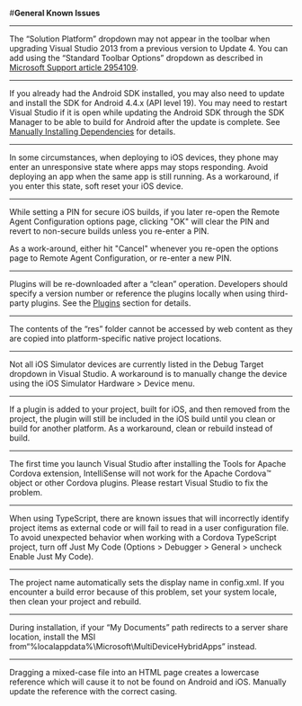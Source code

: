 #**General Known Issues**

----------
The “Solution Platform” dropdown may not appear in the toolbar when upgrading Visual Studio 2013 from a previous version to Update 4. You can add using the “Standard Toolbar Options” dropdown as described in [Microsoft Support article 2954109](http://support.microsoft.com/kb/2954109).

----------
If you already had the Android SDK installed, you may also need to update and install the SDK for Android 4.4.x (API level 19). You may need to restart Visual Studio if it is open while updating the Android SDK through the SDK Manager to be able to build for Android after the update is complete. See [Manually Installing Dependencies](https://msdn.microsoft.com/en-us/library/dn757054.aspx#ThirdParty) for details.

----------
In some circumstances, when deploying to iOS devices, they phone may enter an unresponsive state where apps may stops responding. Avoid deploying an app when the same app is still running. 
As a workaround, if you enter this state, soft reset your iOS device.

----------
While setting a PIN for secure iOS builds, if you later re-open the Remote Agent Configuration options page, clicking "OK" will clear the PIN and revert to non-secure builds unless you re-enter a PIN. 

As a work-around, either hit "Cancel" whenever you re-open the options page to Remote Agent Configuration, or re-enter a new PIN.

----------
Plugins will be re-downloaded after a “clean” operation. Developers should specify a version number or reference the plugins locally when using third-party plugins. See the [Plugins](https://msdn.microsoft.com/en-us/library/dn757051.aspx) section for details.

----------
The contents of the “res” folder cannot be accessed by web content as they are copied into platform-specific native project locations.

----------
Not all iOS Simulator devices are currently listed in the Debug Target dropdown in Visual Studio. A workaround is to manually change the device using the iOS Simulator Hardware > Device menu.

----------
If a plugin is added to your project, built for iOS, and then removed from the project, the plugin will still be included in the iOS build until you clean or build for another platform. As a workaround, clean or rebuild instead of build.

----------
The first time you launch Visual Studio after installing the Tools for Apache Cordova extension, IntelliSense will not work for the Apache Cordova™ object or other Cordova plugins. Please restart Visual Studio to fix the problem.

----------
When using TypeScript, there are known issues that will incorrectly identify project items as external code or will fail to read in a user configuration file. To avoid unexpected behavior when working with a Cordova TypeScript project, turn off Just My Code (Options > Debugger > General > uncheck Enable Just My Code).

----------
The project name automatically sets the display name in config.xml. If you encounter a build error because of this problem, set your system locale, then clean your project and rebuild.

----------
During installation, if your “My Documents” path redirects to a server share location, install the MSI from“%localappdata%\Microsoft\MultiDeviceHybridApps” instead.

----------
Dragging a mixed-case file into an HTML page creates a lowercase reference which will cause it to not be found on Android and iOS. Manually update the reference with the correct casing.
